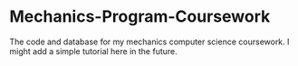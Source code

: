 # Mechanics-Program-Coursework

The code and database for my mechanics computer science coursework.
I might add a simple tutorial here in the future.
